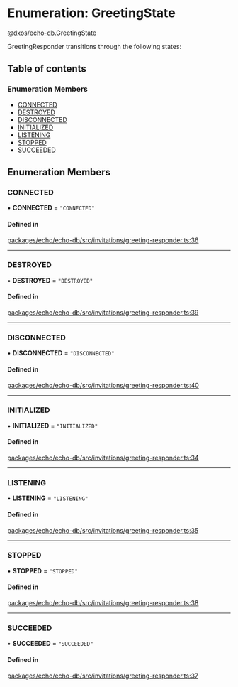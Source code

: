 # Enumeration: GreetingState

[@dxos/echo-db](../modules/dxos_echo_db.md).GreetingState

GreetingResponder transitions through the following states:

## Table of contents

### Enumeration Members

- [CONNECTED](dxos_echo_db.GreetingState.md#connected)
- [DESTROYED](dxos_echo_db.GreetingState.md#destroyed)
- [DISCONNECTED](dxos_echo_db.GreetingState.md#disconnected)
- [INITIALIZED](dxos_echo_db.GreetingState.md#initialized)
- [LISTENING](dxos_echo_db.GreetingState.md#listening)
- [STOPPED](dxos_echo_db.GreetingState.md#stopped)
- [SUCCEEDED](dxos_echo_db.GreetingState.md#succeeded)

## Enumeration Members

### CONNECTED

• **CONNECTED** = ``"CONNECTED"``

#### Defined in

[packages/echo/echo-db/src/invitations/greeting-responder.ts:36](https://github.com/dxos/dxos/blob/32ae9b579/packages/echo/echo-db/src/invitations/greeting-responder.ts#L36)

___

### DESTROYED

• **DESTROYED** = ``"DESTROYED"``

#### Defined in

[packages/echo/echo-db/src/invitations/greeting-responder.ts:39](https://github.com/dxos/dxos/blob/32ae9b579/packages/echo/echo-db/src/invitations/greeting-responder.ts#L39)

___

### DISCONNECTED

• **DISCONNECTED** = ``"DISCONNECTED"``

#### Defined in

[packages/echo/echo-db/src/invitations/greeting-responder.ts:40](https://github.com/dxos/dxos/blob/32ae9b579/packages/echo/echo-db/src/invitations/greeting-responder.ts#L40)

___

### INITIALIZED

• **INITIALIZED** = ``"INITIALIZED"``

#### Defined in

[packages/echo/echo-db/src/invitations/greeting-responder.ts:34](https://github.com/dxos/dxos/blob/32ae9b579/packages/echo/echo-db/src/invitations/greeting-responder.ts#L34)

___

### LISTENING

• **LISTENING** = ``"LISTENING"``

#### Defined in

[packages/echo/echo-db/src/invitations/greeting-responder.ts:35](https://github.com/dxos/dxos/blob/32ae9b579/packages/echo/echo-db/src/invitations/greeting-responder.ts#L35)

___

### STOPPED

• **STOPPED** = ``"STOPPED"``

#### Defined in

[packages/echo/echo-db/src/invitations/greeting-responder.ts:38](https://github.com/dxos/dxos/blob/32ae9b579/packages/echo/echo-db/src/invitations/greeting-responder.ts#L38)

___

### SUCCEEDED

• **SUCCEEDED** = ``"SUCCEEDED"``

#### Defined in

[packages/echo/echo-db/src/invitations/greeting-responder.ts:37](https://github.com/dxos/dxos/blob/32ae9b579/packages/echo/echo-db/src/invitations/greeting-responder.ts#L37)
